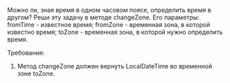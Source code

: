
Можно ли, зная время в одном часовом поясе, определить время в другом?
Реши эту задачу в методе changeZone. Его параметры:
fromTime - известное время;
fromZone - временная зона, в которой известно время;
toZone - временная зона, в которой нужно определить время.


Требования:
1.	Метод changeZone должен вернуть LocalDateTime во временной зоне toZone.


